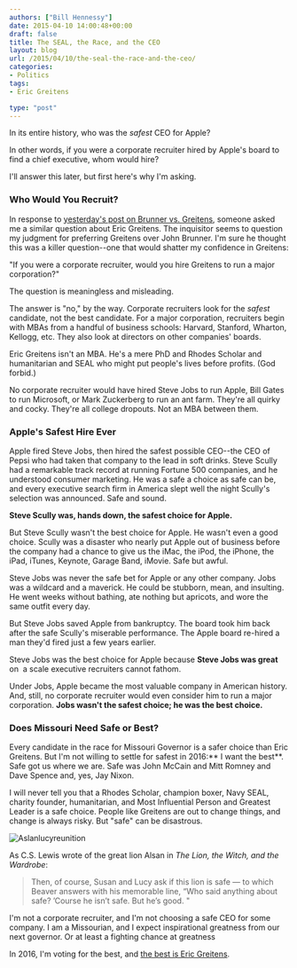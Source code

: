 ```yaml
---
authors: ["Bill Hennessy"]
date: 2015-04-10 14:00:48+00:00
draft: false
title: The SEAL, the Race, and the CEO
layout: blog
url: /2015/04/10/the-seal-the-race-and-the-ceo/
categories:
- Politics
tags:
- Eric Greitens

type: "post"
---
```


In its entire history, who was the _safest_ CEO for Apple?

In other words, if you were a corporate recruiter hired by Apple's board to find a chief executive, whom would hire?

I'll answer this later, but first here's why I'm asking.



### Who Would You Recruit?



In response to [yesterday's post on Brunner vs. Greitens](https://hennessysview.com/2015/04/09/the-greater-of-two-goods/), someone asked me a similar question about Eric Greitens. The inquisitor seems to question my judgment for preferring Greitens over John Brunner. I'm sure he thought this was a killer question--one that would shatter my confidence in Greitens:

"If you were a corporate recruiter, would you hire Greitens to run a major corporation?"

The question is meaningless and misleading.

The answer is "no," by the way. Corporate recruiters look for the _safest_ candidate, not the best candidate. For a major corporation, recruiters begin with MBAs from a handful of business schools: Harvard, Stanford, Wharton, Kellogg, etc. They also look at directors on other companies' boards.

Eric Greitens isn't an MBA. He's a mere PhD and Rhodes Scholar and humanitarian and SEAL who might put people's lives before profits. (God forbid.)

No corporate recruiter would have hired Steve Jobs to run Apple, Bill Gates to run Microsoft, or Mark Zuckerberg to run an ant farm. They're all quirky and cocky. They're all college dropouts. Not an MBA between them.



### Apple's Safest Hire Ever



Apple fired Steve Jobs, then hired the safest possible CEO--the CEO of Pepsi who had taken that company to the lead in soft drinks. Steve Scully had a remarkable track record at running Fortune 500 companies, and he understood consumer marketing. He was a safe a choice as safe can be, and every executive search firm in America slept well the night Scully's selection was announced. Safe and sound.

**Steve Scully was, hands down, the safest choice for Apple.**

But Steve Scully wasn't the best choice for Apple. He wasn't even a good choice. Scully was a disaster who nearly put Apple out of business before the company had a chance to give us the iMac, the iPod, the iPhone, the iPad, iTunes, Keynote, Garage Band, iMovie. Safe but awful.

Steve Jobs was never the safe bet for Apple or any other company. Jobs was a wildcard and a maverick. He could be stubborn, mean, and insulting. He went weeks without bathing, ate nothing but apricots, and wore the same outfit every day.

But Steve Jobs saved Apple from bankruptcy. The board took him back after the safe Scully's miserable performance. The Apple board re-hired a man they'd fired just a few years earlier.

Steve Jobs was the best choice for Apple because **Steve Jobs was great** on  a scale executive recruiters cannot fathom.

Under Jobs, Apple became the most valuable company in American history. And, still, no corporate recruiter would even consider him to run a major corporation. **Jobs wasn't the safest choice; he was the best choice.**



### Does Missouri Need Safe or Best?



Every candidate in the race for Missouri Governor is a safer choice than Eric Greitens. But I'm not willing to settle for safest in 2016:** I want the best**. Safe got us where we are. Safe was John McCain and Mitt Romney and Dave Spence and, yes, Jay Nixon.

I will never tell you that a Rhodes Scholar, champion boxer, Navy SEAL, charity founder, humanitarian, and Most Influential Person and Greatest Leader is a safe choice. People like Greitens are out to change things, and change is always risky. But "safe" can be disastrous.

![Aslanlucyreunition](https://hennessysview.com/wp-content/uploads/2015/04/Aslanlucyreunition-300x124.png)


As C.S. Lewis wrote of the great lion Alsan in _The Lion, the Witch, and the Wardrobe_:



> Then, of course, Susan and Lucy ask if this lion is safe — to which Beaver answers with his memorable line, “Who said anything about safe? ’Course he isn’t safe. But he’s good. "



I'm not a corporate recruiter, and I'm not choosing a safe CEO for some company. I am a Missourian, and I expect inspirational greatness from our next governor. Or at least a fighting chance at greatness

In 2016, I'm voting for the best, and [the best is Eric Greitens](https://hennessysview.com/2015/03/05/providence-and-hope-in-missouri/).
